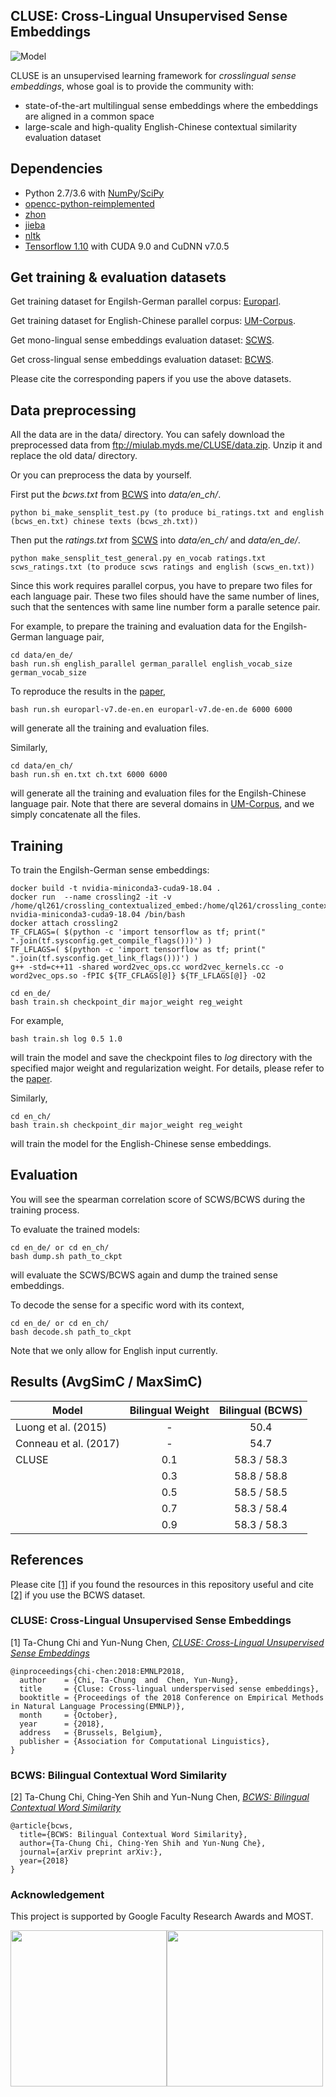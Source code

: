 ## CLUSE: Cross-Lingual Unsupervised Sense Embeddings
![Model](https://www.csie.ntu.edu.tw/~miulab/images/project/cluse.jpg)

CLUSE is an unsupervised learning framework for *crosslingual sense embeddings*, whose goal is to provide the community with:
* state-of-the-art multilingual sense embeddings where the embeddings are aligned in a common space
* large-scale and high-quality English-Chinese contextual similarity evaluation dataset

## Dependencies
* Python 2.7/3.6 with [NumPy](http://www.numpy.org/)/[SciPy](https://www.scipy.org/)
* [opencc-python-reimplemented](https://github.com/yichen0831/opencc-python)
* [zhon](https://zhon.readthedocs.io/en/latest/)
* [jieba](https://github.com/fxsjy/jieba)
* [nltk](https://www.nltk.org/)
* [Tensorflow 1.10](https://www.tensorflow.org/versions/r1.10/) with CUDA 9.0 and CuDNN v7.0.5

## Get training & evaluation datasets
Get training dataset for Engilsh-German parallel corpus: [Europarl](http://www.statmt.org/europarl/).

Get training dataset for English-Chinese parallel corpus: [UM-Corpus](http://nlp2ct.cis.umac.mo/um-corpus/).

Get mono-lingual sense embeddings evaluation dataset: [SCWS](https://www.socher.org/index.php/Main/ImprovingWordRepresentationsViaGlobalContextAndMultipleWordPrototypes).

Get cross-lingual sense embeddings evaluation dataset: [BCWS](https://github.com/MiuLab/BCWS).

Please cite the corresponding papers if you use the above datasets.

## Data preprocessing
All the data are in the data/ directory. You can safely download the preprocessed data from ftp://miulab.myds.me/CLUSE/data.zip. Unzip it and replace the old data/ directory.

Or you can preprocess the data by yourself.

First put the *bcws.txt* from [BCWS](https://github.com/MiuLab/BCWS) into *data/en_ch/*.
```
python bi_make_sensplit_test.py (to produce bi_ratings.txt and english (bcws_en.txt) chinese texts (bcws_zh.txt))
```

Then put the *ratings.txt* from [SCWS](https://www.socher.org/index.php/Main/ImprovingWordRepresentationsViaGlobalContextAndMultipleWordPrototypes) into *data/en_ch/* and *data/en_de/*.
```
python make_sensplit_test_general.py en_vocab ratings.txt scws_ratings.txt (to produce scws ratings and english (scws_en.txt))
```
Since this work requires parallel corpus, you have to prepare two files for each language pair. These two files should have the same number of lines, such that the sentences with same line number form a paralle setence pair.

For example, to prepare the training and evaluation data for the Engilsh-German language pair,
```
cd data/en_de/
bash run.sh english_parallel german_parallel english_vocab_size german_vocab_size
```
To reproduce the results in the [paper](https://arxiv.org/abs/1809.05694),
```
bash run.sh europarl-v7.de-en.en europarl-v7.de-en.de 6000 6000
```
will generate all the training and evaluation files.

Similarly,
```
cd data/en_ch/
bash run.sh en.txt ch.txt 6000 6000
```
will generate all the training and evaluation files for the Engilsh-Chinese language pair. Note that there are several domains in [UM-Corpus](http://nlp2ct.cis.umac.mo/um-corpus/), and we simply concatenate all the files.

## Training
To train the Engilsh-German sense embeddings:
```
docker build -t nvidia-miniconda3-cuda9-18.04 .
docker run  --name crossling2 -it -v /home/ql261/crossling_contextualized_embed:/home/ql261/crossling_contextualized_embed nvidia-miniconda3-cuda9-18.04 /bin/bash
docker attach crossling2
TF_CFLAGS=( $(python -c 'import tensorflow as tf; print(" ".join(tf.sysconfig.get_compile_flags()))') )
TF_LFLAGS=( $(python -c 'import tensorflow as tf; print(" ".join(tf.sysconfig.get_link_flags()))') )
g++ -std=c++11 -shared word2vec_ops.cc word2vec_kernels.cc -o word2vec_ops.so -fPIC ${TF_CFLAGS[@]} ${TF_LFLAGS[@]} -O2

cd en_de/
bash train.sh checkpoint_dir major_weight reg_weight
```
For example,
```
bash train.sh log 0.5 1.0
```
will train the model and save the checkpoint files to *log* directory with the specified major weight and regularization weight. For details, please refer to the [paper](https://arxiv.org/abs/1809.05694).

Similarly,
```
cd en_ch/
bash train.sh checkpoint_dir major_weight reg_weight
```
will train the model for the English-Chinese sense embeddings.

## Evaluation
You will see the spearman correlation score of SCWS/BCWS during the training process.

To evaluate the trained models:
```
cd en_de/ or cd en_ch/
bash dump.sh path_to_ckpt
```
will evaluate the SCWS/BCWS again and dump the trained sense embeddings.

To decode the sense for a specific word with its context,
```
cd en_de/ or cd en_ch/
bash decode.sh path_to_ckpt
```
Note that we only allow for English input currently.

## Results (AvgSimC / MaxSimC)
| Model   | Bilingual Weight | Bilingual (BCWS) |
| ---     | :-:   | :-:         |
| Luong et al. (2015) | - | 50.4 |
| Conneau et al. (2017) | - | 54.7 |
| CLUSE   | 0.1   | 58.3 / 58.3 |
|         | 0.3   | 58.8 / 58.8 |
|         | 0.5   | 58.5 / 58.5 |
|         | 0.7   | 58.3 / 58.4 |
|         | 0.9   | 58.3 / 58.3 |

## References
Please cite [[1]](https://arxiv.org/abs/1809.05694) if you found the resources in this repository useful and cite [[2]](https://arxiv.org/abs/1810.08951) if you use the BCWS dataset.

### CLUSE: Cross-Lingual Unsupervised Sense Embeddings

[1] Ta-Chung Chi and Yun-Nung Chen, [*CLUSE: Cross-Lingual Unsupervised Sense Embeddings*](https://arxiv.org/abs/1809.05694)

```
@inproceedings{chi-chen:2018:EMNLP2018,
  author    = {Chi, Ta-Chung  and  Chen, Yun-Nung},
  title     = {Cluse: Cross-lingual underspervised sense embeddings},
  booktitle = {Proceedings of the 2018 Conference on Empirical Methods in Natural Language Processing(EMNLP)},
  month     = {October},
  year      = {2018},
  address   = {Brussels, Belgium},
  publisher = {Association for Computational Linguistics},
}
```

### BCWS: Bilingual Contextual Word Similarity

[2] Ta-Chung Chi, Ching-Yen Shih and Yun-Nung Chen, [*BCWS: Bilingual Contextual Word Similarity*](https://arxiv.org/abs/1810.08951)

```
@article{bcws,
  title={BCWS: Bilingual Contextual Word Similarity},
  author={Ta-Chung Chi, Ching-Yen Shih and Yun-Nung Che},
  journal={arXiv preprint arXiv:},
  year={2018}
}
```

### Acknowledgement 
This project is supported by Google Faculty Research Awards and MOST.

<img src="https://www.ischool.utexas.edu/sites/default/files/images/faculty_award.png" width="250"><img src="http://www.chem.ccu.edu.tw/~giantshoulder/New_logo_2_PNG.PNG" width="250">



